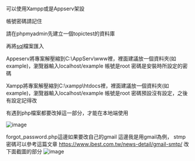 可以使用Xampp或是Appserv架設

帳號密碼請記住

請在phpmyadmin先建立一個topictest的資料庫

再將[sql](https://github.com/Skes98055/cvfms/blob/01467feca77a55659af2e1adce451c16f5fb47b5/topictest.sql)檔案匯入

Appeserv將專案解壓縮到C:\AppServ\www裡，裡面建議放一個資料夾(如example)，瀏覽器輸入localhost/example
帳號是root
密碼是安裝時所設定的密碼

Xampp將專案解壓縮到C:\xampp\htdocs裡，裡面建議放一個資料夾(如example)，瀏覽器輸入localhost/example
帳號是root
密碼預設沒有設定，之後有設定記得改

有遇到php檔案都要改掉這一部分，才能在本地端使用

![image](https://github.com/user-attachments/assets/fcaa2a74-b720-4e0e-861d-63eacf783955)

forgot_password.php這邊如果要改自己的gmail
這邊我是用gmail為例，
stmp密碼可以參考這篇文章
https://www.ibest.com.tw/news-detail/gmail-smtp/
改下面截圖的部分
![image](https://github.com/user-attachments/assets/392e1e18-98f1-40f5-9e2c-112e9fb970c7)

